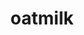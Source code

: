 ---
title: oatmilk
link: https://blog.saisarida.com/
color: F4F9D9
image: https://avatars.micro.blog/avatars/2025/32/1809471.jpg
icon: no
---
